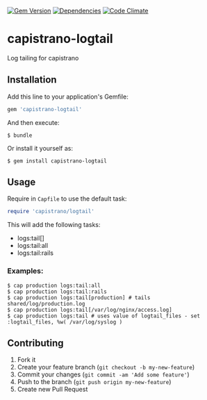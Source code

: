 [![Gem Version](https://img.shields.io/gem/v/capistrano-logtail.svg)](https://rubygems.org/gems/capistrano-logtail)
[![Dependencies](https://img.shields.io/gemnasium/ydkn/capistrano-logtail.svg)](https://gemnasium.com/ydkn/capistrano-logtail)
[![Code Climate](https://img.shields.io/codeclimate/github/ydkn/capistrano-logtail.svg)](https://codeclimate.com/github/ydkn/capistrano-logtail)

# capistrano-logtail

Log tailing for capistrano

## Installation

Add this line to your application's Gemfile:

```ruby
gem 'capistrano-logtail'
```

And then execute:

    $ bundle

Or install it yourself as:

    $ gem install capistrano-logtail

## Usage

Require in `Capfile` to use the default task:

```ruby
require 'capistrano/logtail'
```

This will add the following tasks:
* logs:tail[]
* logs:tail:all
* logs:tail:rails

### Examples:

    $ cap production logs:tail:all
    $ cap production logs:tail:rails
    $ cap production logs:tail[production] # tails shared/log/production.log
    $ cap production logs:tail[/var/log/nginx/access.log]
    $ cap production logs:tail # uses value of logtail_files - set :logtail_files, %w( /var/log/syslog )

## Contributing

1. Fork it
2. Create your feature branch (`git checkout -b my-new-feature`)
3. Commit your changes (`git commit -am 'Add some feature'`)
4. Push to the branch (`git push origin my-new-feature`)
5. Create new Pull Request
